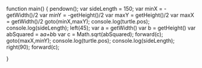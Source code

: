 function main() 
{ 
    pendown(); 
    var sideLength = 150; 
    var minX = -getWidth()/2 
    var minY = -getHeight()/2 
    var maxY = getHeight()/2 
    var maxX = getWidth()/2
     goto(minX,maxY); 
    console.log(turtle.pos); 
    console.log(sideLength); left(45); 
    var a = getWidth() 
    var b = getHeight() 
    var abSquared = a*a+b*b 
    var c = Math.sqrt(abSquared); forward(c);
     goto(maxX,minY); console.log(turtle.pos); 
     console.log(sideLength); right(90); forward(c); 
    
    
}
